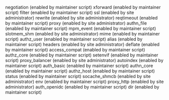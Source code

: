 negotiation (enabled by maintainer script)
xforward (enabled by maintainer script)
filter (enabled by maintainer script)
ssl (enabled by site administrator)
rewrite (enabled by site administrator)
reqtimeout (enabled by maintainer script)
proxy (enabled by site administrator)
authn_file (enabled by maintainer script)
mpm_event (enabled by maintainer script)
slotmem_shm (enabled by site administrator)
mime (enabled by maintainer script)
authz_user (enabled by maintainer script)
alias (enabled by maintainer script)
headers (enabled by site administrator)
deflate (enabled by maintainer script)
access_compat (enabled by maintainer script)
authz_core (enabled by maintainer script)
setenvif (enabled by maintainer script)
proxy_balancer (enabled by site administrator)
autoindex (enabled by maintainer script)
auth_basic (enabled by maintainer script)
authn_core (enabled by maintainer script)
authz_host (enabled by maintainer script)
status (enabled by maintainer script)
socache_shmcb (enabled by site administrator)
env (enabled by maintainer script)
proxy_http (enabled by site administrator)
auth_openidc (enabled by maintainer script)
dir (enabled by maintainer script)
